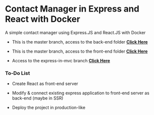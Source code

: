 # Contact Manager in Express and React with Docker

A simple contact manager using Express.JS and React.JS with Docker

* This is the master branch, access to the back-end folder **<a href="https://github.com/siicosmos/Contact-Manager-React-Express/tree/master/contact-manager-api" target="_blank">Click Here</a>**

* This is the master branch, access to the front-end folder **<a href="https://github.com/siicosmos/Contact-Manager-React-Express/tree/master/contact-manager-client" target="_blank">Click Here</a>**

* Access to the express-in-mvc branch **<a href="https://github.com/siicosmos/Contact-Manager-React-Express/tree/express-in-mvc" target="_blank">Click Here</a>**

### To-Do List

* Create React as front-end server

* Modify & connect existing express application to front-end server as back-end (maybe in SSR)

* Deploy the project in production-like
